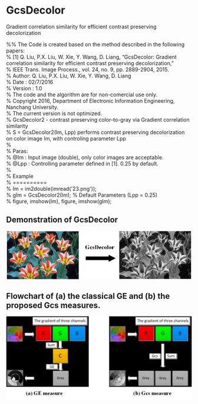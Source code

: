 # GcsDecolor  
Gradient correlation similarity for efficient contrast preserving decolorization  
 
%% The Code is created based on the method described in the following papers:  
% [1] Q. Liu, P.X. Liu, W. Xie, Y. Wang, D. Liang, “GcsDecolor: Gradient correlation similarity for efficient contrast preserving decolorization,”  
% IEEE Trans. Image Process., vol. 24, no. 9, pp. 2889-2904, 2015.  
% Author: Q. Liu, P.X. Liu, W. Xie, Y. Wang, D. Liang    
% Date : 02/7/2016  
% Version : 1.0  
% The code and the algorithm are for non-comercial use only.  
% Copyright 2016, Department of Electronic Information Engineering, Nanchang University.  
% The current version is not optimized.  
% GcsDecolor2 - contrast preserving color-to-gray via Gradient correlation similarity   
% S = GcsDecolor2(Im, Lpp) performs contrast preserving decolorization on color image Im, with controling parameter Lpp    
%   
% Paras:    
% @Im : Input image (double), only color images are acceptable.    
% @Lpp : Controlling parameter defined in [1]. 0.25 by default.    
%    
% Example    
% ==========    
% Im = im2double(imread('23.png'));    
% gIm = GcsDecolor2(Im); % Default Parameters (Lpp = 0.25)   
% figure, imshow(Im), figure, imshow(gIm);    
  
## Demonstration of GcsDecolor  
![](./figs/DemonstrationGcs.png)     

## Flowchart of (a) the classical GE and (b) the proposed Gcs measures.
![](./figs/Compare_GE_Gcs.png)   
